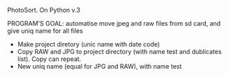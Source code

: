 <p> PhotoSort.
 On Python v.3

 PROGRAM'S GOAL:  automatise move jpeg and raw files from sd card, and give uniq name for all files

- Make project diretory (unic name with date code)
- Copy RAW and JPG to project directory (with name test and dublicates list). Copy can repeat.
- New uniq name (equal for JPG and RAW), with name test
</p>
